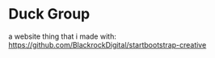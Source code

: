 # Duck Group
a website thing that i made with: https://github.com/BlackrockDigital/startbootstrap-creative
